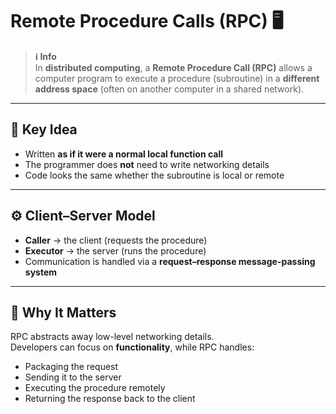 # Remote Procedure Calls (RPC) 🖥️

> **ℹ️ Info**  
> In **distributed computing**, a **Remote Procedure Call (RPC)** allows a computer program to execute a procedure (subroutine) in a **different address space** (often on another computer in a shared network).  

---

## 🔑 Key Idea

- Written **as if it were a normal local function call**  
- The programmer does **not** need to write networking details  
- Code looks the same whether the subroutine is local or remote  

---

## ⚙️ Client–Server Model

- **Caller** → the client (requests the procedure)  
- **Executor** → the server (runs the procedure)  
- Communication is handled via a **request–response message-passing system**  

---

## 📌 Why It Matters

RPC abstracts away low-level networking details.  
Developers can focus on **functionality**, while RPC handles:  
- Packaging the request  
- Sending it to the server  
- Executing the procedure remotely  
- Returning the response back to the client  

